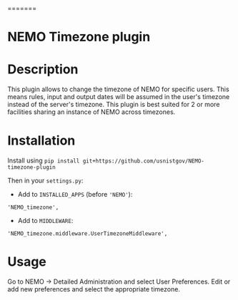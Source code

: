 =======
# NEMO Timezone plugin

# Description
This plugin allows to change the timezone of NEMO for specific users.
This means rules, input and output dates will be assumed in the user's timezone instead of the server's timezone.
This plugin is best suited for 2 or more facilities sharing an instance of NEMO across timezones.

# Installation
Install using `pip install git+https://github.com/usnistgov/NEMO-timezone-plugin`

Then in your `settings.py`:

* Add to `INSTALLED_APPS` (before `'NEMO'`):

`'NEMO_timezone',`

* Add to `MIDDLEWARE`:

`'NEMO_timezone.middleware.UserTimezoneMiddleware',`

# Usage

Go to NEMO -> Detailed Administration and select User Preferences.
Edit or add new preferences and select the appropriate timezone.
